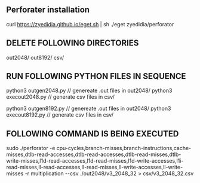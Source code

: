 ## Perforater installation
curl https://zyedidia.github.io/eget.sh | sh
./eget zyedidia/perforator

## DELETE FOLLOWING DIRECTORIES
out2048/
out8192/
csv/

## RUN FOLLOWING PYTHON FILES IN SEQUENCE
python3 outgen2048.py // genereate .out files in out2048/
python3 execout2048.py // generate csv files in csv/

python3 outgen8192.py // genereate .out files in out2048/
python3 execout8192.py // generate csv files in csv/

## FOLLOWING COMMAND IS BEING EXECUTED
sudo ./perforator -e cpu-cycles,branch-misses,branch-instructions,cache-misses,dtlb-read-accesses,dtlb-read-accesses,dtlb-read-misses,dtlb-write-misses,l1d-read-accesses,l1d-read-misses,l1d-write-accesses,l1i-read-misses,ll-read-accesses,ll-read-misses,ll-write-accesses,ll-write-misses -r multiplication --csv ./out2048/v3_2048_32 > csv/v3_2048_32.csv